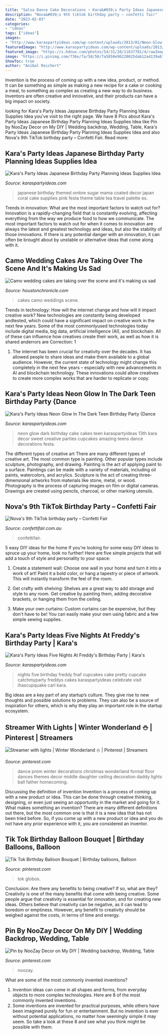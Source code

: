 ```yaml
---
title: "Salsa Dance Cake Decorations ~ Kara&#039;s Party Ideas Japanese Birthday Party Planning Ideas Supplies Idea"
description: "Nova&#039;s 9th tiktok birthday party – confetti fair"
date: "2023-02-03"
categories:
- "ideas"
tags: ["ideas"]
images:
- "http://www.karaspartyideas.com/wp-content/uploads/2013/01/Neon-Glow-in-the-Dark-Party-170.jpg"
featuredImage: "http://www.karaspartyideas.com/wp-content/uploads/2013/01/Neon-Glow-in-the-Dark-Party-170.jpg"
featured_image: "https://s.hdnux.com/photos/54/31/20/11637781/4/rawImage.jpg"
image: "https://i.pinimg.com/736x/7a/58/50/7a5850e96220025dab12a4139a6767c5.jpg"
ShowToc: true
author: "Anibal Reichert"
---
```



Invention is the process of coming up with a new idea, product, or method. It can be something as simple as making a new recipe for a cake or cooking a meal, to something as complex as creating a new way to do business. Inventors are often creative and innovative, and their products can have a big impact on society.

	

		
looking for Kara&#039;s Party Ideas Japanese Birthday Party Planning Ideas Supplies Idea you've visit to the right page. We have 8 Pics about Kara&#039;s Party Ideas Japanese Birthday Party Planning Ideas Supplies Idea like Pin by NooZay Decor on My DIY | Wedding backdrop, Wedding, Table, Kara&#039;s Party Ideas Japanese Birthday Party Planning Ideas Supplies Idea and also Nova&#039;s 9th TikTok birthday party – Confetti Fair. Read more:
		
    
## Kara&#039;s Party Ideas Japanese Birthday Party Planning Ideas Supplies Idea

<img loading=lazy src="http://karaspartyideas.com/wp-content/uploads/2013/09/japanese-54.jpg" onerror="this.onerror=null;this.src='https://tse2.mm.bing.net/th?id=OIP.2hbaqiJRxlD0ZdcTYWw64wHaE7&amp;pid=15.1';" alt="Kara&#039;s Party Ideas Japanese Birthday Party Planning Ideas Supplies Idea">

_Source: karaspartyideas.com_

>japanese birthday themed ombre sugar mama coated decor japan coral cake supplies pink festa theme table tea travel palette es. 

	

Trends in innovation: What are the most important factors to watch out for?
Innovation is a rapidly-changing field that is constantly evolving, affecting everything from the way we produce food to how we communicate. The most important factors to watch out for when it comes to innovation are always the latest and greatest technology and ideas, but also the stability of those innovations. If there is any potential danger with an innovation, it can often be brought about by unstable or alternative ideas that come along with it.

    
## Camo Wedding Cakes Are Taking Over The Scene And It&#039;s Making Us Sad

<img loading=lazy src="https://s.hdnux.com/photos/54/31/20/11637781/4/rawImage.jpg" onerror="this.onerror=null;this.src='https://tse2.mm.bing.net/th?id=OIP.3V9cYk6yeMTzMqA3GxDqtAHaNK&amp;pid=15.1';" alt="Camo wedding cakes are taking over the scene and it&#039;s making us sad">

_Source: houstonchronicle.com_

>cakes camo weddings scene. 

	

Trends in technology: How will the internet change and how will it impact creative work?
New technologies are constantly being developed andtested, which could have a significant impact on creative work in the next few years. Some of the most commonlyused technologies today include digital media, big data, artificial intelligence (AI), and blockchain. All of these can influence how creatives create their work, as well as how it is shared anderrors are Correction: 1
1) The internet has been crucial for creativity over the decades. It has allowed people to share ideas and make them available to a global audience. However, the current state of technology might change this completely in the next few years – especially with new advancements in AI and blockchain technology. These innovations could allow creatives to create more complex works that are harder to replicate or copy.

    
## Kara&#039;s Party Ideas Neon Glow In The Dark Teen Birthday Party {Dance

<img loading=lazy src="http://www.karaspartyideas.com/wp-content/uploads/2013/01/Neon-Glow-in-the-Dark-Party-170.jpg" onerror="this.onerror=null;this.src='https://tse1.mm.bing.net/th?id=OIP.2Lr9FPNk5wZpUSnqutNaGQHaLJ&amp;pid=15.1';" alt="Kara&#039;s Party Ideas Neon Glow In The Dark Teen Birthday Party {Dance">

_Source: karaspartyideas.com_

>neon glow dark birthday cake cakes teen karaspartyideas 13th kara decor sweet creative parties cupcakes amazing teens dance decorations festa. 

	

The different types of creative art
There are many different types of creative art. The most common type is painting. Other popular types include sculpture, photography, and drawing.
Painting is the act of applying paint to a surface. Paintings can be made with a variety of materials, including oil paints, watercolors, and acrylics. Sculpture is the act of creating three-dimensional artworks from materials like stone, metal, or wood. Photography is the process of capturing images on film or digital cameras. Drawings are created using pencils, charcoal, or other marking utensils.

    
## Nova&#039;s 9th TikTok Birthday Party – Confetti Fair

<img loading=lazy src="https://confettifair.com.au/wp-content/uploads/2020/10/IMG_8775.jpg" onerror="this.onerror=null;this.src='https://tse2.mm.bing.net/th?id=OIP.A52osyqc4ErSW9sSeK9WlQHaJ3&amp;pid=15.1';" alt="Nova&#039;s 9th TikTok birthday party – Confetti Fair">

_Source: confettifair.com.au_

>confettifair. 

	

5 easy DIY ideas for the home
If you're looking for some easy DIY ideas to spruce up your home, look no further! Here are five simple projects that will add a touch of style and personality to your space:
1. Create a statement wall: Choose one wall in your home and turn it into a work of art! Paint it a bold color, or hang a tapestry or piece of artwork. This will instantly transform the feel of the room.

2. Get crafty with shelving: Shelves are a great way to add storage and style to any room. Get creative by painting them, adding decorative brackets, or hanging them from the ceiling.

3. Make your own curtains: Custom curtains can be expensive, but they don't have to be! You can easily make your own using fabric and a few simple sewing supplies.


    
## Kara&#039;s Party Ideas Five Nights At Freddy&#039;s Birthday Party | Kara&#039;s

<img loading=lazy src="https://karaspartyideas.com/wp-content/uploads/2016/08/Five-Nights-At-Freddys-Birthday-Party-via-Karas-Party-Ideas-KarasPartyIdeas.com21.jpeg" onerror="this.onerror=null;this.src='https://tse3.mm.bing.net/th?id=OIP.pQEJvWz4Xh--OEn5dQ_LogHaJ3&amp;pid=15.1';" alt="Kara&#039;s Party Ideas Five Nights At Freddy&#039;s Birthday Party | Kara&#039;s">

_Source: karaspartyideas.com_

>nights five birthday freddy fnaf cupcakes cake pretty cupcake catchmyparty freddys cakes karaspartyideas celebrate visit ihascupquake carl kara. 

	

Big ideas are a key part of any startup’s culture. They give rise to new thoughts and possible solutions to problems. They can also be a source of inspiration for others, which is why they play an important role in the startup ecosystem.

    
## Streamer With Lights | Winter Wonderland ️⛄️ | Pinterest | Streamers

<img loading=lazy src="https://s-media-cache-ak0.pinimg.com/736x/0f/1b/c1/0f1bc1355baa70b72f79d3fc6935ffaf.jpg" onerror="this.onerror=null;this.src='https://tse4.mm.bing.net/th?id=OIP.MPkmIMjJsPvaYeGOtDAo9wHaFj&amp;pid=15.1';" alt="Streamer with lights | Winter Wonderland ️⛄️ | Pinterest | Streamers">

_Source: pinterest.com_

>dance prom winter decorations christmas wonderland formal floor dances themes decor middle daughter ceiling decoration daddy lights ball father homecoming. 

	

Discussing the definition of invention
Invention is a process of coming up with a new product or idea. This can be done through creative thinking, designing, or even just seeing an opportunity in the market and going for it. What makes something an invention? There are many different definitions out there, but the most common one is that it is a new idea that has not been tried before. So, if you come up with a new product or idea and you do not have any prior experience with it, you are considered an inventor.

    
## Tik Tok Birthday Balloon Bouquet | Birthday Balloons, Balloon

<img loading=lazy src="https://i.pinimg.com/736x/17/36/6d/17366d6fcaa14943eafacea933161b07.jpg" onerror="this.onerror=null;this.src='https://tse2.mm.bing.net/th?id=OIP.6std9GzRqZfZ26-H4JdtJwHaJ0&amp;pid=15.1';" alt="Tik Tok Birthday Balloon Bouquet | Birthday balloons, Balloon">

_Source: pinterest.com_

>tok globos. 

	

Conclusion: Are there any benefits to being creative? If so, what are they?
Creativity is one of the many benefits that come with being creative. Some people argue that creativity is essential for innovation, and for creating new ideas. Others believe that creativity can be negative, as it can lead to boredom or emptiness. However, any benefit to creativity should be weighed against the costs, in terms of time and energy.

    
## Pin By NooZay Decor On My DIY | Wedding Backdrop, Wedding, Table

<img loading=lazy src="https://i.pinimg.com/736x/7a/58/50/7a5850e96220025dab12a4139a6767c5.jpg" onerror="this.onerror=null;this.src='https://tse4.mm.bing.net/th?id=OIP.Rib_QQo2eDAvfiC-xnY_LQHaHa&amp;pid=15.1';" alt="Pin by NooZay Decor on My DIY | Wedding backdrop, Wedding, Table">

_Source: pinterest.com_

>noozay. 

	

What are some of the most commonly invented inventions?
1. Invention ideas can come in all shapes and forms, from everyday objects to more complex technologies. Here are 8 of the most commonly invented inventions.
2. Some inventions are invented for practical purposes, while others have been imagined purely for fun or entertainment. But no invention is ever without potential applications, no matter how seemingly simple it may seem. So take a look at these 8 and see what you think might be possible with them.

